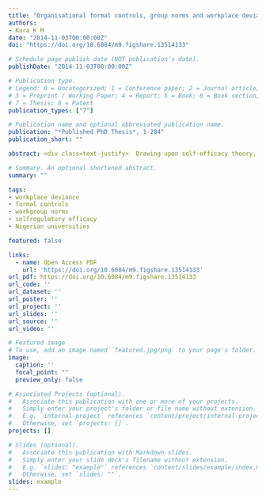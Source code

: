 ```yaml
---
title: "Organisational formal controls, group norms and workplace deviance: The moderating role of self-regulatory efficacy"
authors:
- Kura K M
date: "2014-11-03T00:00:00Z"
doi: "https://doi.org/10.6084/m9.figshare.13514133"

# Schedule page publish date (NOT publication's date).
publishDate: "2014-11-03T00:00:00Z"

# Publication type.
# Legend: 0 = Uncategorized; 1 = Conference paper; 2 = Journal article;
# 3 = Preprint / Working Paper; 4 = Report; 5 = Book; 6 = Book section;
# 7 = Thesis; 8 = Patent
publication_types: ["7"]

# Publication name and optional abbreviated publication name.
publication: "*Published PhD Thesis*, 1-284"
publication_short: ""

abstract: <div class=text-justify>  Drawing upon self-efficacy theory, organisational control theory, and social learning theory, this study examined the role of self-regulatory efficacy in buffering the effects of organizational formal control and perceived workgroup norms on deviant workplace behaviour. A total of 265 academics from universities located in the northwest geopolitical zone of Nigeria participated in the study. Results supported the hypothesized direct effects of organizational formal control and perceived workgroup norms on deviant workplace behaviour. In addition, self-regulatory efficacy moderated these relationships. Specifically, there was a stronger negative relationship between perceived behavioural control and interpersonal deviance for individuals with high as opposed to low levels of self-regulatory efficacy. Similar result regarding the moderating effect of self-regulatory efficacy on the relationship between perceived behavioural control and organisational deviance was found. Furthermore, the findings indicated a weaker positive relationship between perceived descriptive norms and interpersonal deviance for individuals with high as opposed to low levels of self-regulatory efficacy. Similarly, results indicated that the relationship between perceived descriptive norm and organisational deviance was less positive for individuals with high self-regulatory efficacy as opposed to low levels of self-regulatory efficacy. Finally, the relationship between perceived injunctive norms and organisational deviance was weaker for individuals with high self-regulatory efficacy than it was for individuals with low self-regulatory efficacy. In general, these findings supported the view that self- regulatory efficacy can override predispositions of individuals to engage in deviant workplace behaviour. Theoretical, methodological and practical implications are discussed. </div>

# Summary. An optional shortened abstract.
summary: ""

tags: 
- workplace deviance
- formal controls
- workgroup norms
- selfregulatory efficacy
- Nigerian universities

featured: false

links:
  - name: Open Access PDF
    url: 'https://doi.org/10.6084/m9.figshare.13514133'
url_pdf: https://doi.org/10.6084/m9.figshare.13514133
url_code: ''
url_dataset: ''
url_poster: ''
url_project: ''
url_slides: ''
url_source: ''
url_video: ''

# Featured image
# To use, add an image named `featured.jpg/png` to your page's folder. 
image:
  caption: ''
  focal_point: ""
  preview_only: false

# Associated Projects (optional).
#   Associate this publication with one or more of your projects.
#   Simply enter your project's folder or file name without extension.
#   E.g. `internal-project` references `content/project/internal-project/index.md`.
#   Otherwise, set `projects: []`.
projects: []

# Slides (optional).
#   Associate this publication with Markdown slides.
#   Simply enter your slide deck's filename without extension.
#   E.g. `slides: "example"` references `content/slides/example/index.md`.
#   Otherwise, set `slides: ""`.
slides: example
---
```

